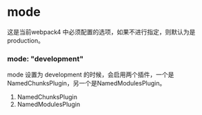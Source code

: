 # mode

这是当前webpack4 中必须配置的选项，如果不进行指定，则默认为是production。

### mode: "development"

mode 设置为 development 的时候，会启用两个插件，一个是NamedChunksPlugin，另一个是NamedModulesPlugin。

 1. NamedChunksPlugin
 2. NamedModulesPlugin


